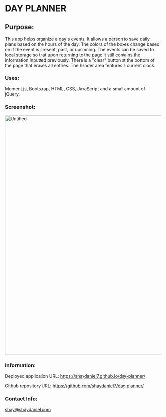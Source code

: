 # DAY PLANNER

## Purpose:
This app helps organize a day's events. It allows a person to save daily plans based on the hours of the day. The colors of the boxes change based on if the event is present, past, or upcoming. The events can be saved to local storage so that upon returning to the page it still contains the information inputted previously. There is a "clear" button at the bottom of the page that erases all entries. The header area features a current clock.

### Uses:
Moment.js, Bootstrap, HTML, CSS, JavaScript and a small amount of jQuery.

### Screenshot:
<img width="773" alt="Untitled" src="https://user-images.githubusercontent.com/67557233/92336762-f2d42880-f058-11ea-83d8-b8ab7776ca46.png">

### Information:
Deployed application URL: https://shaydaniel7.github.io/day-planner/

Github repository URL: https://github.com/shaydaniel7/day-planner/

### Contact Info:
shay@shaydaniel.com
